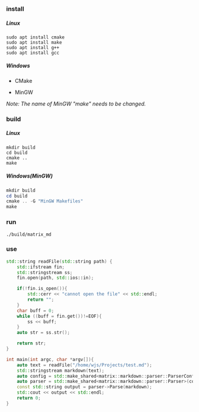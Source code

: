 ### install

##### Linux

```shell
sudo apt install cmake
sudo apt install make
sudo apt install g++
sudo apt install gcc
```

##### Windows

- CMake

- MinGW

*Note: The name of MinGW "make" needs to be changed.*

### build

##### Linux

```shell
mkdir build
cd build
cmake ..
make
```

##### Windows(MinGW)

```powershell
mkdir build
cd build
cmake .. -G "MinGW Makefiles"
make
```

### run

```shell
./build/matrix_md
```

### use

```cpp
std::string readFile(std::string path) {
    std::ifstream fin;
    std::stringstream ss;
    fin.open(path, std::ios::in);

    if(!fin.is_open()){
        std::cerr << "cannot open the file" << std::endl;
        return "";
    }
    char buff = 0;
    while ((buff = fin.get())!=EOF){
        ss << buff;
    }
    auto str = ss.str();

    return str;
}

int main(int argc, char *argv[]){
    auto text = readFile("/home/wjs/Projects/test.md");
    std::stringstream markdown(text);
    auto config = std::make_shared<matrix::markdown::parser::ParserConfig>();
    auto parser = std::make_shared<matrix::markdown::parser::Parser>(config);
    const std::string output = parser->Parse(markdown);
    std::cout << output << std::endl;
    return 0;
}
```